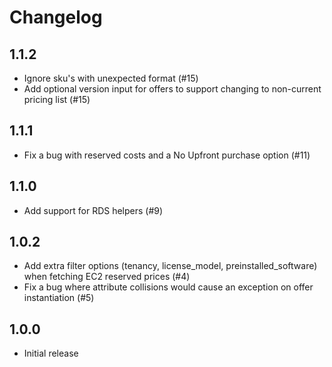 # Changelog

## 1.1.2

* Ignore sku's with unexpected format (#15)
* Add optional version input for offers to support changing to non-current pricing list (#15)

## 1.1.1

* Fix a bug with reserved costs and a No Upfront purchase option (#11)

## 1.1.0

* Add support for RDS helpers (#9)

## 1.0.2

* Add extra filter options (tenancy, license_model, preinstalled_software) when fetching EC2 reserved prices (#4)
* Fix a bug where attribute collisions would cause an exception on offer instantiation (#5)

## 1.0.0

* Initial release
